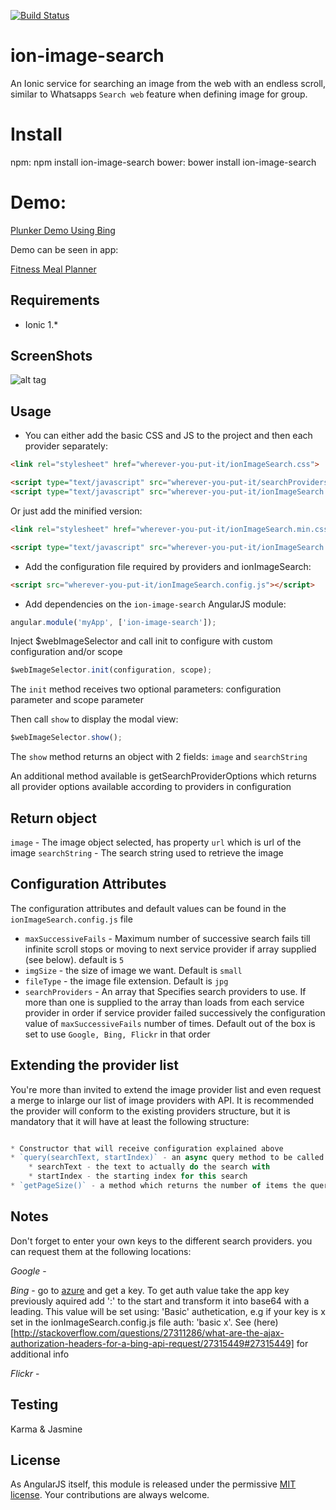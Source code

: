 [![Build Status](https://travis-ci.org/souly1/ion-image-search.svg?branch=master)](https://travis-ci.org/souly1/ion-image-search)

# ion-image-search

An Ionic service for searching an image from the web with an endless scroll, similar to Whatsapps `Search web` feature when defining image for group.

# Install

npm: npm install ion-image-search
bower: bower install ion-image-search

# Demo:

[Plunker Demo Using Bing](http://plnkr.co/edit/ThyM5ooHWFzjZcc50hJ7?p=preview)

Demo can be seen in app:

[Fitness Meal Planner](http://www.fitnessmealplanner.com)

## Requirements

- Ionic 1.*

## ScreenShots

![alt tag](/screenshots/screenshot1.jpg)

## Usage

- You can either add the basic CSS and JS to the project and then each provider separately:

```html
<link rel="stylesheet" href="wherever-you-put-it/ionImageSearch.css">

<script type="text/javascript" src="wherever-you-put-it/searchProviders/*Provider.js"></script>
<script type="text/javascript" src="wherever-you-put-it/ionImageSearch.js"></script>
```

Or just add the minified version:

```html
<link rel="stylesheet" href="wherever-you-put-it/ionImageSearch.min.css">

<script type="text/javascript" src="wherever-you-put-it/ionImageSearch.min.js"></script>
```

- Add the configuration file required by providers and ionImageSearch:

```html
<script src="wherever-you-put-it/ionImageSearch.config.js"></script>
```

- Add dependencies on the `ion-image-search` AngularJS module:

```javascript
angular.module('myApp', ['ion-image-search']);
```

Inject $webImageSelector and call init to configure with custom configuration and/or scope
```javascript
$webImageSelector.init(configuration, scope);
```

The `init` method receives two optional parameters: configuration parameter and scope parameter

Then call `show` to display the modal view:
```javascript
$webImageSelector.show();
```

The `show` method returns an object with 2 fields: `image` and `searchString`

An additional method available is getSearchProviderOptions which returns all provider options available according to providers in configuration
## Return object

`image` - The image object selected, has property `url` which is url of the image
`searchString` - The search string used to retrieve the image
## Configuration Attributes

The configuration attributes and default values can be found in the `ionImageSearch.config.js` file

- `maxSuccessiveFails` - Maximum number of successive search fails till infinite scroll stops or moving to next service provider if array supplied (see below). default is `5`
- `imgSize` - the size of image we want. Default is `small`
- `fileType` - the image file extension. Default is `jpg`
- `searchProviders` - An array that Specifies search providers to use.
                                If more than one is supplied to the array than loads from each service provider in order if service provider failed successively the configuration value of `maxSuccessiveFails` number of times.
                                Default out of the box is set to use `Google, Bing, Flickr` in that order

## Extending the provider list

You're more than invited to extend the image provider list and even request a merge to inlarge our list of image providers with API.
It is recommended the provider will conform to the existing providers structure, but it is mandatory that it will have at least the following structure:

```javascript

* Constructor that will receive configuration explained above
* `query(searchText, startIndex)` - an async query method to be called to do the actual query which receives two parameters:
    * searchText - the text to actually do the search with
    * startIndex - the starting index for this search
* `getPageSize()` - a method which returns the number of items the query retrieves


```

## Notes

Don't forget to enter your own keys to the different search providers. you can request them at the following locations:

_Google_ -

_Bing_ - go to [azure](https://datamarket.azure.com/) and get a key. To get auth value take the app key previously aquired add ':' to the start and transform it into base64 with a leading. This value will be set using: 'Basic' authetication, e.g if your key is x set in the ionImageSearch.config.js file auth: 'basic x'. See (here)[http://stackoverflow.com/questions/27311286/what-are-the-ajax-authorization-headers-for-a-bing-api-request/27315449#27315449] for additional info

_Flickr_ -

## Testing

Karma & Jasmine

## License

As AngularJS itself, this module is released under the permissive [MIT license](http://revolunet.mit-license.org). Your contributions are always welcome.

